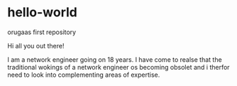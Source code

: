 # hello-world
orugaas first repository

Hi all you out there!

I am a network engineer going on 18 years. I have come to realse that the traditional wokings of a network engineer os becoming obsolet and i therfor need to look into complementing areas of expertise.
